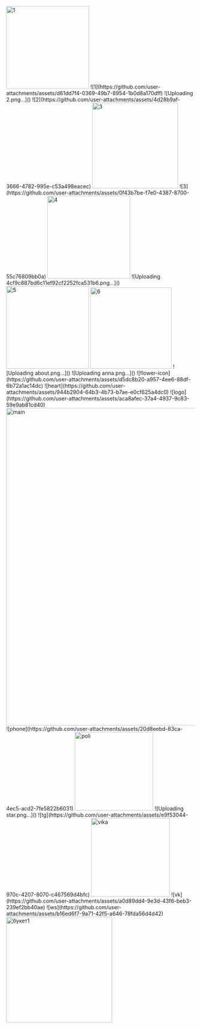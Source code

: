 <img width="221" alt="1" src="https://github.com/user-attachments/assets/538dbd66-9a4b-4be6-a62b-5457af4593e5" />
![1](https://github.com/user-attachments/assets/d61dd7f4-0369-49b7-8954-1b0d8a170dff)
![Uploading 2.png…]()
![2](https://github.com/user-attachments/assets/4d28b9af-3666-4782-995e-c53a498eacec)
<img width="229" alt="3" src="https://github.com/user-attachments/assets/4a6485d8-a3a5-42c8-baca-277a5b60465f" />
![3](https://github.com/user-attachments/assets/0f43b7be-f7e0-4387-8700-55c76809bb0a)
<img width="221" alt="4" src="https://github.com/user-attachments/assets/673a347f-c765-4f6f-b419-66173e14d374" />
![Uploading 4cf9c887bd6c11ef92cf2252fca531b6.png…]()
<img width="221" alt="5" src="https://github.com/user-attachments/assets/abe07565-5ec6-419e-9d1a-7439763e67c1" />
<img width="217" alt="6" src="https://github.com/user-attachments/assets/035f3e67-1385-41cd-9748-f97b36227dfe" />
![Uploading about.png…]()
![Uploading anna.png…]()
![flower-icon](https://github.com/user-attachments/assets/d5dc8b20-a957-4ee6-88df-6b72a1ac14dc)
![heart](https://github.com/user-attachments/assets/944b2904-64b3-4b73-b7ae-e0cf625a4dc0)
![logo](https://github.com/user-attachments/assets/aca8afec-37a4-4937-9c83-59e9ab81cd40)
<img width="849" alt="main" src="https://github.com/user-attachments/assets/f4f2bbb2-a924-41fd-af5a-1911608617d3" />
![phone](https://github.com/user-attachments/assets/20d8eebd-83ca-4ec5-acd2-7fe5822b6031)
<img width="210" alt="poli" src="https://github.com/user-attachments/assets/e6767bdf-37f3-443c-9ee0-857dc67f1389" />
![Uploading star.png…]()
![tg](https://github.com/user-attachments/assets/e9f53044-970c-4207-8070-c467569d4bfc)
<img width="210" alt="vika" src="https://github.com/user-attachments/assets/dabb3afc-84a6-449e-a327-476321af98b9" />
![vk](https://github.com/user-attachments/assets/a0d89dd4-9e3d-43f6-beb3-239ef2bb40ae)
![ws](https://github.com/user-attachments/assets/b16ed6f7-9a71-42f5-a646-78fda56d4d42)
<img width="283" alt="букет1" src="https://github.com/user-attachments/assets/bf698130-a865-4708-8501-a647616e4bc6" />

